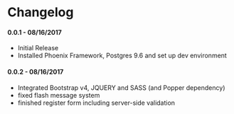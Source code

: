 # Changelog

#### 0.0.1 - 08/16/2017
  *  Initial Release
  *  Installed Phoenix Framework, Postgres 9.6 and set up dev environment

#### 0.0.2 - 08/16/2017
  *  Integrated Bootstrap v4, JQUERY and SASS (and Popper dependency)
  *  fixed flash message system
  *  finished register form including server-side validation